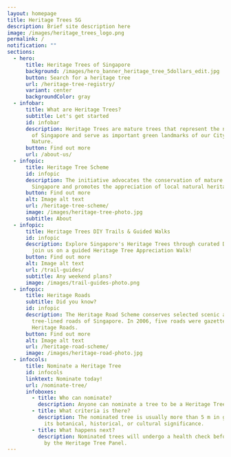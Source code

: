 ```yaml
---
layout: homepage
title: Heritage Trees SG
description: Brief site description here
image: /images/heritage_trees_logo.png
permalink: /
notification: ""
sections:
  - hero:
      title: Heritage Trees of Singapore
      background: /images/hero_banner_heritage_tree_5dollars_edit.jpg
      button: Search for a heritage tree
      url: /heritage-tree-registry/
      variant: center
      backgroundColor: gray
  - infobar:
      title: What are Heritage Trees?
      subtitle: Let's get started
      id: infobar
      description: Heritage Trees are mature trees that represent the natural heritage
        of Singapore and serve as important green landmarks of our City in
        Nature.
      button: Find out more
      url: /about-us/
  - infopic:
      title: Heritage Tree Scheme
      id: infopic
      description: The initiative advocates the conservation of mature trees in
        Singapore and promotes the appreciation of local natural heritage.
      button: Find out more
      alt: Image alt text
      url: /heritage-tree-scheme/
      image: /images/heritage-tree-photo.jpg
      subtitle: About
  - infopic:
      title: Heritage Trees DIY Trails & Guided Walks
      id: infopic
      description: Explore Singapore's Heritage Trees through curated DIY trails or
        join us on a guided Heritage Tree Appreciation Walk!
      button: Find out more
      alt: Image alt text
      url: /trail-guides/
      subtitle: Any weekend plans?
      image: /images/trail-guides-photo.png
  - infopic:
      title: Heritage Roads
      subtitle: Did you know?
      id: infopic
      description: The Heritage Road Scheme conserves selected scenic and significant
        tree-lined roads of Singapore. In 2006, five roads were gazetted as
        Heritage Roads.
      button: Find out more
      alt: Image alt text
      url: /heritage-road-scheme/
      image: /images/heritage-road-photo.jpg
  - infocols:
      title: Nominate a Heritage Tree
      id: infocols
      linktext: Nominate today!
      url: /nominate-tree/
      infoboxes:
        - title: Who can nominate?
          description: Anyone can nominate a tree to be a Heritage Tree.
        - title: What criteria is there?
          description: The nominated tree is usually more than 5 m in girth or noted for
            its botanical, historical, or cultural significance.
        - title: What happens next?
          description: Nominated trees will undergo a health check before being considered
            by the Heritage Tree Panel.
---
```

